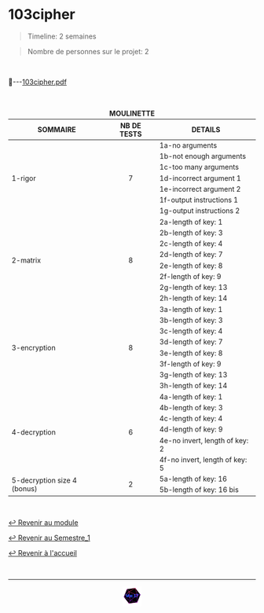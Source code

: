 # 103cipher

> Timeline: 2 semaines

> Nombre de personnes sur le projet: 2

<br>

📂---[103cipher.pdf](https://github.com/Studio-17/Epitech-Subjects/blob/main/Semestre_1/B-MAT-100/103cipher/103cipher.pdf)

<br>

<table align="center">
    <thead>
    <tr>
            <td colspan="3" align="center"><strong>MOULINETTE</strong></td>
    </tr>
        <tr>
            <th>SOMMAIRE</th>
            <th>NB DE TESTS</th>
            <th>DETAILS</th>
        </tr>
    </thead>
    <tbody>
        <tr>
            <td rowspan="7">1-rigor</td>
            <td rowspan="7" style="text-align: center;">7</td>
            <td>1a-no arguments</td>
        </tr>
        <tr>
            <td>1b-not enough arguments</td>
        </tr>
        <tr>
            <td>1c-too many arguments</td>
        </tr>
        <tr>
            <td>1d-incorrect argument 1</td>
        </tr>
        <tr>
            <td>1e-incorrect argument 2</td>
        </tr>
        <tr>
            <td>1f-output instructions 1</td>
        </tr>
        <tr>
            <td>1g-output instructions 2</td>
        </tr>
        <tr>
            <td rowspan="8">2-matrix</td>
            <td rowspan="8" style="text-align: center;">8</td>
            <td>2a-length of key: 1</td>
        </tr>
        <tr>
            <td>2b-length of key: 3</td>
        </tr>
        <tr>
            <td>2c-length of key: 4</td>
        </tr>
        <tr>
            <td>2d-length of key: 7</td>
        </tr>
        <tr>
            <td>2e-length of key: 8</td>
        </tr>
        <tr>
            <td>2f-length of key: 9</td>
        </tr>
        <tr>
            <td>2g-length of key: 13</td>
        </tr>
        <tr>
            <td>2h-length of key: 14</td>
        </tr>
        <tr>
            <td rowspan="8">3-encryption</td>
            <td rowspan="8" style="text-align: center;">8</td>
            <td>3a-length of key: 1</td>
        </tr>
        <tr>
            <td>3b-length of key: 3</td>
        </tr>
        <tr>
            <td>3c-length of key: 4</td>
        </tr>
        <tr>
            <td>3d-length of key: 7</td>
        </tr>
        <tr>
            <td>3e-length of key: 8</td>
        </tr>
        <tr>
            <td>3f-length of key: 9</td>
        </tr>
        <tr>
            <td>3g-length of key: 13</td>
        </tr>
        <tr>
            <td>3h-length of key: 14</td>
        </tr>
        <tr>
            <td rowspan="6">4-decryption</td>
            <td rowspan="6" style="text-align: center;">6</td>
            <td>4a-length of key: 1</td>
        </tr>
        <tr>
            <td>4b-length of key: 3</td>
        </tr>
        <tr>
            <td>4c-length of key: 4</td>
        </tr>
        <tr>
            <td>4d-length of key: 9</td>
        </tr>
        <tr>
            <td>4e-no invert, length of key: 2</td>
        </tr>
        <tr>
            <td>4f-no invert, length of key: 5</td>
        </tr>
        <tr>
            <td rowspan="2">5-decryption size 4 (bonus)</td>
            <td rowspan="2" style="text-align: center;">2</td>
            <td>5a-length of key: 16</td>
        </tr>
        <tr>
            <td>5b-length of key: 16 bis</td>
        </tr>
    </tbody>
</table>

<br>

[↩️ Revenir au module](https://github.com/Studio-17/Epitech-Subjects/tree/main/Semestre_1/B-MAT-100)

[↩️ Revenir au Semestre_1](https://github.com/Studio-17/Epitech-Subjects/tree/main/Semestre_1)

[↩️ Revenir à l'accueil](https://github.com/Studio-17/Epitech-Subjects)

<br>

---

<div align="center">

<a href="https://github.com/Studio-17" target="_blank"><img src="../../../voc17.gif" width="40"></a>
